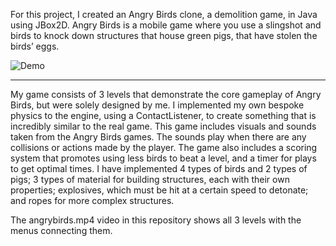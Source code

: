 For this project, I created an Angry Birds clone, a demolition game, in Java using JBox2D. Angry Birds is a mobile game where you use a slingshot and birds to knock down structures that house green pigs, that have stolen the birds’ eggs. 

![Demo](https://github.com/drewberry612/angry-birds/blob/main/angrybirdsA.gif)

-----------------------------------------------------

My game consists of 3 levels that demonstrate the core gameplay of Angry Birds, but were solely designed by me. I implemented my own bespoke physics to the engine, using a ContactListener, to create something that is incredibly similar to the real game. This game includes visuals and sounds taken from the Angry Birds games. The sounds play when there are any collisions or actions made by the player. The game also includes a scoring system that promotes using less birds to beat a level, and a timer for plays to get optimal times. I have implemented 4 types of birds and 2 types of pigs; 3 types of material for building structures, each with their own properties; explosives, which must be hit at a certain speed to detonate; and ropes for more complex structures.

The angrybirds.mp4 video in this repository shows all 3 levels with the menus connecting them.

